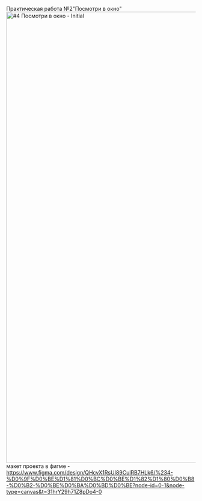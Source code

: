 Практическая работа №2"Посмотри в окно"
<img width="1200" alt="#4 Посмотри в окно - Initial" src="https://github.com/user-attachments/assets/3cecf1bc-ddec-4ee6-b6ea-4e10eab33b08">
макет проекта в фигме - https://www.figma.com/design/QHcvX1RsUI89CulRB7HLk6/%234-%D0%9F%D0%BE%D1%81%D0%BC%D0%BE%D1%82%D1%80%D0%B8-%D0%B2-%D0%BE%D0%BA%D0%BD%D0%BE?node-id=0-1&node-type=canvas&t=31hrY29h71Z8pDo4-0
